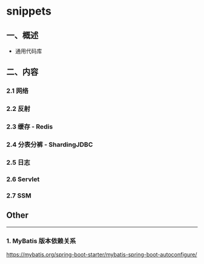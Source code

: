 # snippets 

## 一、概述
- 通用代码库

## 二、内容
### 2.1 网络
### 2.2 反射
### 2.3 缓存 - Redis
### 2.4 分表分裤 - ShardingJDBC
### 2.5 日志
### 2.6 Servlet
### 2.7 SSM


## Other

---
### 1. MyBatis 版本依赖关系
https://mybatis.org/spring-boot-starter/mybatis-spring-boot-autoconfigure/
